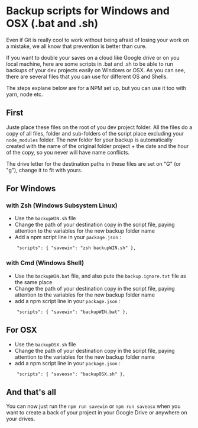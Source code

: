 # Backup scripts for Windows and OSX (.bat and .sh)

Even if Git is really cool to work without being afraid of losing your work on a mistake, we all know that prevention is better than cure.

If you want to double your saves on a cloud like Google drive or on you local machine, here are some scripts in .bat and .sh to be able to run backups of your dev projects easily on Windows or OSX.
As you can see, there are several files that you can use for different OS and Shells.

The steps explane below are for a NPM set up, but you can use it too with yarn, node etc.

## First

Juste place these files on the root of you dev project folder.
All the files do a copy of all files, folder and sub-folders of the script place excluding your `node_modules` folder.
The new folder for your backup is automatically created with the name of the original folder project + the date and the hour of the copy, so you never will have name conflicts.

The drive letter for the destination paths in these files are set on "G" (or "g"), change it to fit with yours. 

## For Windows

### with Zsh (Windows Subsystem Linux)

- Use the `backupWIN.sh` file
- Change the path of your destination copy in the script file, paying attention to the variables for the new backup folder name
- Add a npm script line in your `package.json` :

`    "scripts": {
        "savewin": "zsh backupWIN.sh"
    },`
    
### with Cmd (Windows Shell)

- Use the `backupWIN.bat` file, and also pute the `backup.ignore.txt` file as the same place
- Change the path of your destination copy in the script file, paying attention to the variables for the new backup folder name
- add a npm script line in your `package.json` :

`    "scripts": {
        "savewin": "backupWIN.bat"
    },`
    
    
## For OSX

- Use the `backupOSX.sh` file
- Change the path of your destination copy in the script file, paying attention to the variables for the new backup folder name
- add a npm script line in your `package.json` :

`    "scripts": {
        "saveosx": "backupOSX.sh"
    },`


## And that's all

You can now just run the `npm run savewin` or `npm run saveosx` when you want to create a back of your project in your Google Drive or anywhere on your drives.
